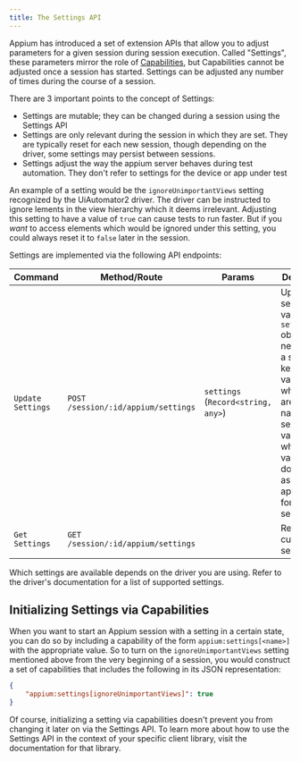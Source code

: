 ```yaml
---
title: The Settings API
---
```


Appium has introduced a set of extension APIs that allow you to adjust parameters for a given
session during session execution. Called "Settings", these parameters mirror the role of
[Capabilities](./caps.md), but Capabilities cannot be adjusted once a session has started. Settings
can be adjusted any number of times during the course of a session.

There are 3 important points to the concept of Settings:
 - Settings are mutable; they can be changed during a session using the Settings API
 - Settings are only relevant during the session in which they are set. They are typically reset for each new session, though depending on the driver, some settings may persist between sessions.
 - Settings adjust the way the appium server behaves during test automation. They don't refer to settings for the device or app under test

An example of a setting would be the `ignoreUnimportantViews` setting recognized by the
UiAutomator2 driver. The driver can be instructed to ignore lements in the view hierarchy which it
deems irrelevant. Adjusting this setting to have a value of `true` can cause tests to run faster.
But if you *want* to access elements which would be ignored under this setting, you could always
reset it to `false` later in the session.

Settings are implemented via the following API endpoints:

| Command           | Method/Route                        | Params                             | Description                                                                                                                                                                                             | Returns               |
|-------------------|-------------------------------------|------------------------------------|---------------------------------------------------------------------------------------------------------------------------------------------------------------------------------------------------------|-----------------------|
| `Update Settings` | `POST /session/:id/appium/settings` | `settings` (`Record<string, any>`) | Update setting values. The `settings` object needs to be a set of keys and values, where keys are the name of the settings and values are whatever value is documented as appropriate for that setting. | `null`                |
| `Get Settings`    | `GET /session/:id/appium/settings`  |                                    | Return the current settings.                                                                                                                                                                            | `Record<string, any>` |

Which settings are available depends on the driver you are using. Refer to the driver's
documentation for a list of supported settings.

## Initializing Settings via Capabilities

When you want to start an Appium session with a setting in a certain state, you can do so by
including a capability of the form `appium:settings[<name>]` with the appropriate value. So to turn
on the `ignoreUnimportantViews` setting mentioned above from the very beginning of a session, you
would construct a set of capabilities that includes the following in its JSON representation:

```json
{
    "appium:settings[ignoreUnimportantViews]": true
}
```

Of course, initializing a setting via capabilities doesn't prevent you from changing it later on
via the Settings API. To learn more about how to use the Settings API in the context of your
specific client library, visit the documentation for that library.
